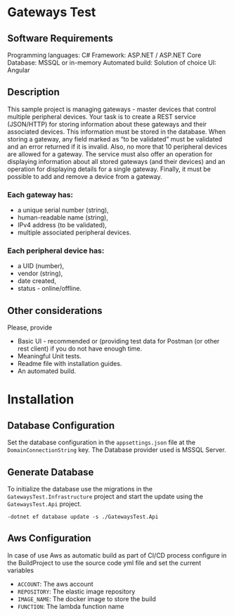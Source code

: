 # Gateways Test

## Software Requirements
Programming languages: C#
Framework: ASP.NET / ASP.NET Core
Database: MSSQL or in-memory
Automated build: Solution of choice
UI: Angular
## Description
This sample project is managing gateways - master devices that control multiple peripheral devices.
Your task is to create a REST service (JSON/HTTP) for storing information about these gateways and
their associated devices. This information must be stored in the database.
When storing a gateway, any field marked as “to be validated” must be validated and an error returned if it
is invalid. Also, no more that 10 peripheral devices are allowed for a gateway.
The service must also offer an operation for displaying information about all stored gateways (and their
devices) and an operation for displaying details for a single gateway. Finally, it must be possible to add and
remove a device from a gateway.

### Each gateway has:
* a unique serial number (string),
* human-readable name (string),
* IPv4 address (to be validated),
* multiple associated peripheral devices.
### Each peripheral device has:
* a UID (number),
* vendor (string),
* date created,
* status - online/offline.

## Other considerations
Please, provide
- Basic UI - recommended or (providing test data for Postman (or other rest client) if you do not have
  enough time.
- Meaningful Unit tests.
- Readme file with installation guides.
- An automated build.

# Installation
## Database Configuration
Set the database configuration in the `appsettings.json` file at the `DomainConnectionString` key. The Database provider used is MSSQL Server.
## Generate Database
To initialize the database use the migrations in the `GatewaysTest.Infrastructure` project and start the update using the `GatewaysTest.Api` project.
```
-dotnet ef database update -s ./GatewaysTest.Api
```
## Aws Configuration

In case of use Aws as automatic build as part of CI/CD process configure in the BuildProject to use the source code yml file and set the current variables 
- `ACCOUNT`: The aws account
- `REPOSITORY`: The elastic image repository
- `IMAGE_NAME`: The docker image to store the build
- `FUNCTION`: The lambda function name
